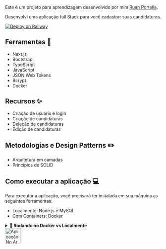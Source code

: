 Este é um projeto para aprendizagem desenvolvido por mim [Ruan Portella](https://github.com/Ruan-Portella).

Desenvolvi uma aplicação full Stack para você cadastrar suas candidaturas.

[![Deploy on Railway](https://railway.app/button.svg)](https://myjobs.ruanportella.dev/)
## Ferramentas :wrench:

- Next.js
- Bootstrap
- TypeScript
- JavaScript
- JSON Web Tokens
- Bcrypt
- Docker
## Recursos :sparkles:

- Criação de usuário e login
- Criação de candidaturas
- Deleção de candidaturas
- Edição de candidaturas

## Metodologias e Design Patterns :pencil2:

- Arquitetura em camadas
- Princípios de SOLID
## Como executar a aplicação :computer:

Para executar a aplicação, você precisará ter instalada em sua máquina as seguintes ferramentas:

- Localmente: Node.js e MySQL
- Com Containers: Docker

<details>
<summary><strong>🐋 Rodando no Docker vs Localmente</strong></summary>

## 👉 Com Docker


### 1 - Clone o repositório e entre na pasta da aplicação

```sh
git clone git@github.com:Ruan-Portella/MyJobs.git && cd MyJobs
```

### 2 - Configure as variáveis de ambiente

`
 Altere o .env.example para .env na pasta client, server e preencha as variáveis de ambiente com as informações do seu banco de dados.
`

### 3 - Suba o container do banco de dados, back e front

```sh
docker-compose up -d
```

### 4 - Acesse o container de backend


```sh
docker exec -it server_container bash
```
### 5 - Gere a tabela do banco de dados

```sh
npm run prestart
```

### 6 - Acesse a aplicação

`
Pronto! Agora é só acessar o localhost:3000 e se divertir!
`
## 👉 Sem Docker

### 1 - Clone o repositório e entre na pasta da aplicação

```sh
git clone git@github.com:Ruan-Portella/MyJobs.git && cd MyJobs
```

### 2 - Configure as variáveis de ambiente

`
 Altere o .env.example para .env na pasta client, server e preencha as variáveis de ambiente com as informações do seu banco de dados.
`
### 3 - Instale as dependências

```sh
cd client && npm install && cd ../server && npm install && cd ..
```

### 4 - Crie sua conexão do banco de dados e altere no arquivo config.js na pasta server

`Para continuar sem o Docker você precisa criar uma conexão com o banco de dados mysql.`

`OU`

`Rode o comando abaixo para subir o container do banco de dados`

```sh
docker-compose up db -d
```


### 5 - Gere a tabela do banco de dados

```sh
cd server && npm run prestart && cd ..
```
### 6 - Suba a aplicação front e back

```sh
cd client && npm run dev
```

`Crie outro terminal e rode o comando abaixo`

```sh
cd ./server && npm run dev
```
### 7 - Acesse a aplicação

`
Pronto! Agora é só acessar o localhost:3000 e se divertir!
`

</details>

<img src='https://i.imgur.com/UnpNPCE.png' alt='Aplicação No Ar' width='50px' /> 

